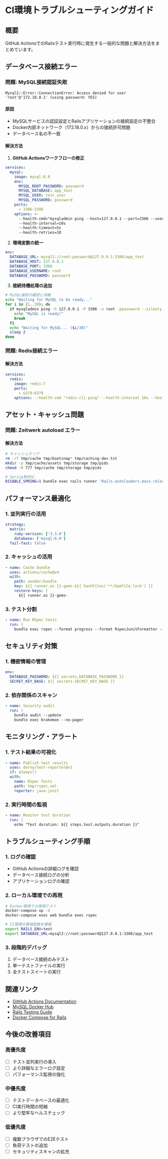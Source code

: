 # CI環境トラブルシューティングガイド

## 概要

GitHub ActionsでのRailsテスト実行時に発生する一般的な問題と解決方法をまとめています。

## データベース接続エラー

### 問題: MySQL接続認証失敗

```
Mysql2::Error::ConnectionError: Access denied for user 'root'@'172.18.0.1' (using password: YES)
```

#### 原因
- MySQLサービスの認証設定とRailsアプリケーションの接続設定の不整合
- Docker内部ネットワーク（172.18.0.x）からの接続許可問題
- データベース名の不一致

#### 解決方法

1. **GitHub Actionsワークフローの修正**
```yaml
services:
  mysql:
    image: mysql:8.0
    env:
      MYSQL_ROOT_PASSWORD: password
      MYSQL_DATABASE: app_test
      MYSQL_USER: test_user
      MYSQL_PASSWORD: password
    ports:
      - 3306:3306
    options: >-
      --health-cmd="mysqladmin ping --host=127.0.0.1 --port=3306 --user=root --password=password"
      --health-interval=10s
      --health-timeout=5s
      --health-retries=10
```

2. **環境変数の統一**
```yaml
env:
  DATABASE_URL: mysql2://root:password@127.0.0.1:3306/app_test
  DATABASE_HOST: 127.0.0.1
  DATABASE_PORT: 3306
  DATABASE_USERNAME: root
  DATABASE_PASSWORD: password
```

3. **接続待機処理の追加**
```bash
# MySQL接続の確認と待機
echo "Waiting for MySQL to be ready..."
for i in {1..30}; do
  if mysqladmin ping -h 127.0.0.1 -P 3306 -u root -ppassword --silent; then
    echo "MySQL is ready!"
    break
  fi
  echo "Waiting for MySQL... ($i/30)"
  sleep 2
done
```

### 問題: Redis接続エラー

#### 解決方法
```yaml
services:
  redis:
    image: redis:7
    ports:
      - 6379:6379
    options: --health-cmd "redis-cli ping" --health-interval 10s --health-timeout 5s --health-retries 5
```

## アセット・キャッシュ問題

### 問題: Zeitwerk autoload エラー

#### 解決方法
```bash
# キャッシュクリア
rm -rf tmp/cache tmp/bootsnap* tmp/caching-dev.txt
mkdir -p tmp/cache/assets tmp/storage tmp/pids
chmod -R 777 tmp/cache tmp/storage tmp/pids

# Spring無効化
DISABLE_SPRING=1 bundle exec rails runner 'Rails.autoloaders.main.reload' || true
```

## パフォーマンス最適化

### 1. 並列実行の活用
```yaml
strategy:
  matrix:
    ruby-version: ['3.3.8']
    database: ['mysql:8.0']
  fail-fast: false
```

### 2. キャッシュの活用
```yaml
- name: Cache bundle
  uses: actions/cache@v4
  with:
    path: vendor/bundle
    key: ${{ runner.os }}-gems-${{ hashFiles('**/Gemfile.lock') }}
    restore-keys: |
      ${{ runner.os }}-gems-
```

### 3. テスト分割
```yaml
- name: Run RSpec tests
  run: |
    bundle exec rspec --format progress --format RspecJunitFormatter --out tmp/rspec.xml
```

## セキュリティ対策

### 1. 機密情報の管理
```yaml
env:
  DATABASE_PASSWORD: ${{ secrets.DATABASE_PASSWORD }}
  SECRET_KEY_BASE: ${{ secrets.SECRET_KEY_BASE }}
```

### 2. 依存関係のスキャン
```yaml
- name: Security audit
  run: |
    bundle audit --update
    bundle exec brakeman --no-pager
```

## モニタリング・アラート

### 1. テスト結果の可視化
```yaml
- name: Publish test results
  uses: dorny/test-reporter@v1
  if: always()
  with:
    name: RSpec Tests
    path: tmp/rspec.xml
    reporter: java-junit
```

### 2. 実行時間の監視
```yaml
- name: Monitor test duration
  run: |
    echo "Test duration: ${{ steps.test.outputs.duration }}"
```

## トラブルシューティング手順

### 1. ログの確認
- GitHub Actionsの詳細ログを確認
- データベース接続ログの分析
- アプリケーションログの確認

### 2. ローカル環境での再現
```bash
# Docker環境での再現テスト
docker-compose up -d
docker-compose exec web bundle exec rspec

# CI環境の環境変数を模擬
export RAILS_ENV=test
export DATABASE_URL=mysql2://root:password@127.0.0.1:3306/app_test
```

### 3. 段階的デバッグ
1. データベース接続のみテスト
2. 単一テストファイルの実行
3. 全テストスイートの実行

## 関連リンク

- [GitHub Actions Documentation](https://docs.github.com/en/actions)
- [MySQL Docker Hub](https://hub.docker.com/_/mysql)
- [Rails Testing Guide](https://guides.rubyonrails.org/testing.html)
- [Docker Compose for Rails](https://docs.docker.com/samples/rails/)

## 今後の改善項目

### 高優先度
- [ ] テスト並列実行の導入
- [ ] より詳細なエラーログ設定
- [ ] パフォーマンス監視の強化

### 中優先度  
- [ ] テストデータベースの最適化
- [ ] CI実行時間の短縮
- [ ] より堅牢なヘルスチェック

### 低優先度
- [ ] 複数ブラウザでのE2Eテスト
- [ ] 負荷テストの追加
- [ ] セキュリティスキャンの拡充
